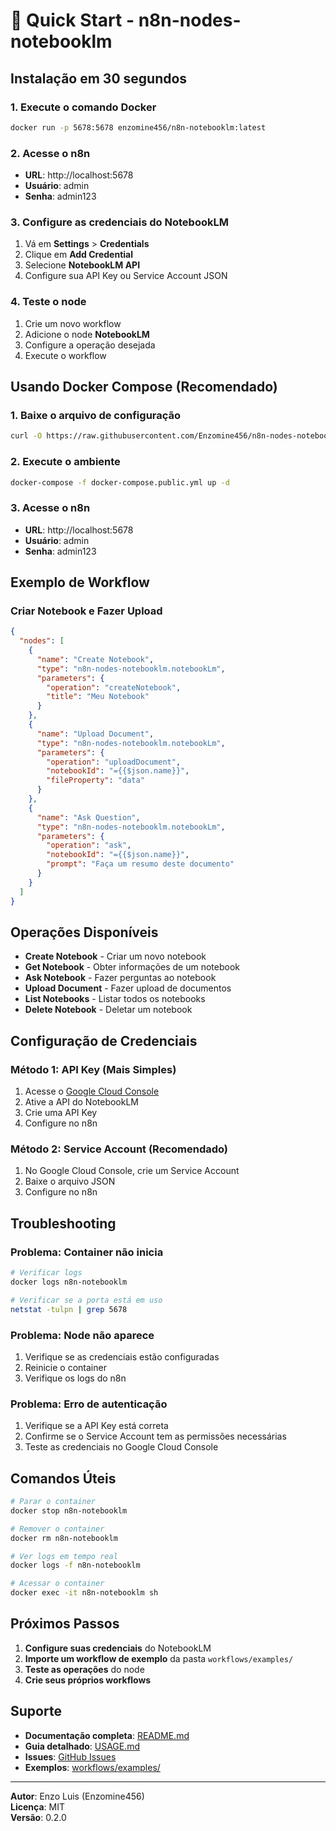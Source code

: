 # 🚀 Quick Start - n8n-nodes-notebooklm

## Instalação em 30 segundos

### 1. Execute o comando Docker
```bash
docker run -p 5678:5678 enzomine456/n8n-notebooklm:latest
```

### 2. Acesse o n8n
- **URL**: http://localhost:5678
- **Usuário**: admin
- **Senha**: admin123

### 3. Configure as credenciais do NotebookLM
1. Vá em **Settings** > **Credentials**
2. Clique em **Add Credential**
3. Selecione **NotebookLM API**
4. Configure sua API Key ou Service Account JSON

### 4. Teste o node
1. Crie um novo workflow
2. Adicione o node **NotebookLM**
3. Configure a operação desejada
4. Execute o workflow

## Usando Docker Compose (Recomendado)

### 1. Baixe o arquivo de configuração
```bash
curl -O https://raw.githubusercontent.com/Enzomine456/n8n-nodes-notebooklm/main/docker-compose.public.yml
```

### 2. Execute o ambiente
```bash
docker-compose -f docker-compose.public.yml up -d
```

### 3. Acesse o n8n
- **URL**: http://localhost:5678
- **Usuário**: admin
- **Senha**: admin123

## Exemplo de Workflow

### Criar Notebook e Fazer Upload
```json
{
  "nodes": [
    {
      "name": "Create Notebook",
      "type": "n8n-nodes-notebooklm.notebookLm",
      "parameters": {
        "operation": "createNotebook",
        "title": "Meu Notebook"
      }
    },
    {
      "name": "Upload Document",
      "type": "n8n-nodes-notebooklm.notebookLm",
      "parameters": {
        "operation": "uploadDocument",
        "notebookId": "={{$json.name}}",
        "fileProperty": "data"
      }
    },
    {
      "name": "Ask Question",
      "type": "n8n-nodes-notebooklm.notebookLm",
      "parameters": {
        "operation": "ask",
        "notebookId": "={{$json.name}}",
        "prompt": "Faça um resumo deste documento"
      }
    }
  ]
}
```

## Operações Disponíveis

- **Create Notebook** - Criar um novo notebook
- **Get Notebook** - Obter informações de um notebook
- **Ask Notebook** - Fazer perguntas ao notebook
- **Upload Document** - Fazer upload de documentos
- **List Notebooks** - Listar todos os notebooks
- **Delete Notebook** - Deletar um notebook

## Configuração de Credenciais

### Método 1: API Key (Mais Simples)
1. Acesse o [Google Cloud Console](https://console.cloud.google.com/)
2. Ative a API do NotebookLM
3. Crie uma API Key
4. Configure no n8n

### Método 2: Service Account (Recomendado)
1. No Google Cloud Console, crie um Service Account
2. Baixe o arquivo JSON
3. Configure no n8n

## Troubleshooting

### Problema: Container não inicia
```bash
# Verificar logs
docker logs n8n-notebooklm

# Verificar se a porta está em uso
netstat -tulpn | grep 5678
```

### Problema: Node não aparece
1. Verifique se as credenciais estão configuradas
2. Reinicie o container
3. Verifique os logs do n8n

### Problema: Erro de autenticação
1. Verifique se a API Key está correta
2. Confirme se o Service Account tem as permissões necessárias
3. Teste as credenciais no Google Cloud Console

## Comandos Úteis

```bash
# Parar o container
docker stop n8n-notebooklm

# Remover o container
docker rm n8n-notebooklm

# Ver logs em tempo real
docker logs -f n8n-notebooklm

# Acessar o container
docker exec -it n8n-notebooklm sh
```

## Próximos Passos

1. **Configure suas credenciais** do NotebookLM
2. **Importe um workflow de exemplo** da pasta `workflows/examples/`
3. **Teste as operações** do node
4. **Crie seus próprios workflows**

## Suporte

- **Documentação completa**: [README.md](README.md)
- **Guia detalhado**: [USAGE.md](USAGE.md)
- **Issues**: [GitHub Issues](https://github.com/Enzomine456/n8n-nodes-notebooklm/issues)
- **Exemplos**: [workflows/examples/](workflows/examples/)

---

**Autor**: Enzo Luis (Enzomine456)  
**Licença**: MIT  
**Versão**: 0.2.0
